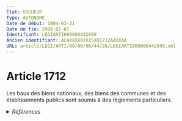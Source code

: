 ```yaml
---
État: VIGUEUR
Type: AUTONOME
Date de début: 1804-03-21
Date de fin: 2999-01-01
Identifiant: LEGIARTI000006442699
Ancien identifiant: ACAXXXXXXXX5X01712AAXXAA
URL: article/LEGI/ARTI/00/00/06/44/26/LEGIARTI000006442699.xml
---
```


<h1>Article 1712</h1>

Les baux des biens nationaux, des biens des communes et des établissements
publics sont soumis à des règlements particuliers.


<details>
  <summary><em>Références</em></summary>

  <h2>Références faites par l'article</h2>
  
  <ul>
    <li>
      CODIFICATION source Loi 1804-03-07
    </li>
    <li>
      CREATION source Loi 1804-03-07 promulguée le 17 mars 1804
    </li>
  </ul>
</details>
